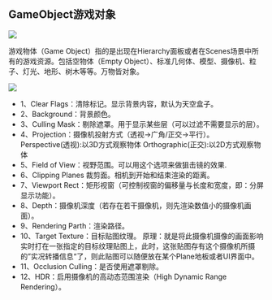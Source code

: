 ## GameObject游戏对象
![](https://nts.newbieol.com/static/k25/02_%E6%B8%B8%E6%88%8F%E5%BC%95%E6%93%8E%E6%A0%B8%E5%BF%83/02_%E5%BC%95%E6%93%8E%E5%9F%BA%E7%A1%80%E7%9F%A5%E8%AF%86/img/%E5%9B%BE%E7%89%871.png)

游戏物体（Game Object）指的是出现在Hierarchy面板或者在Scenes场景中所有的游戏资源。包括空物体（Empty Object）、标准几何体、模型、摄像机、粒子、灯光、地形、树木等等。万物皆对象。


![](https://nts.newbieol.com/static/k25/02_%E6%B8%B8%E6%88%8F%E5%BC%95%E6%93%8E%E6%A0%B8%E5%BF%83/02_%E5%BC%95%E6%93%8E%E5%9F%BA%E7%A1%80%E7%9F%A5%E8%AF%86/img/%E5%9B%BE%E7%89%874.png)
* 1、Clear Flags：清除标记。显示背景内容，默认为天空盒子。
* 2、Background：背景颜色。
* 3、Culling Mask：剔除遮罩。用于显示某些层（可以过滤不需要显示的层）。
* 4、Projection：摄像机投射方式（透视->广角/正交->平行）。
Perspective(透视):以3D方式观察物体
Orthographic(正交):以2D方式观察物体
* 5、Field of View：视野范围。可以用这个选项来做狙击镜的效果.
* 6、Clipping Planes 裁剪面。相机到开始和结束渲染的距离。
* 7、Viewport Rect：矩形视窗（可控制视窗的偏移量与长度和宽度，即：分屏显示功能）。
* 8、Depth：摄像机深度（若存在若干摄像机，则先渲染数值小的摄像机画面）。
* 9、Rendering Parth：渲染路径。
* 10、Target Texture：目标贴图纹理。
原理：就是将此摄像机摄像的画面影响实时打在一张指定的目标纹理贴图上，此时，这张贴图存有这个摄像机所摄的”实况转播信息“了，则此贴图可以随便放在某个Plane地板或者UI界面中。
* 11、Occlusion Culling：是否使用遮罩剔除。
* 12、HDR：启用摄像机的高动态范围渲染（High Dynamic Range Rendering）。
